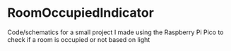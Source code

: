 # RoomOccupiedIndicator
Code/schematics for a small project I made using the Raspberry Pi Pico to check if a room is occupied or not based on light
